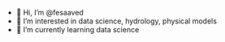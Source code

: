 - 👋 Hi, I’m @fesaaved
- 👀 I’m interested in data science, hydrology, physical models
- 🌱 I’m currently learning data science

<!---
fesaaved/fesaaved is a ✨ special ✨ repository because its `README.md` (this file) appears on your GitHub profile.
You can click the Preview link to take a look at your changes.
--->
